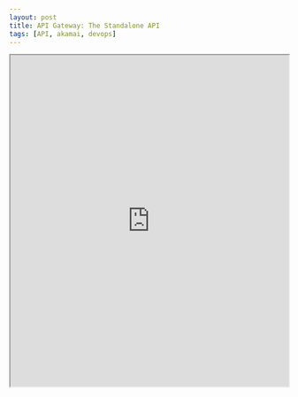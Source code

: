 ```yaml
---
layout: post
title: API Gateway: The Standalone API
tags: [API, akamai, devops]
---
```


<iframe
  src="https://web.archive.org/web/20201109145831/https://developer.akamai.com/api-gateway-best-practices-standalone-api"
  style="width:100%; height:600px;"
></iframe>